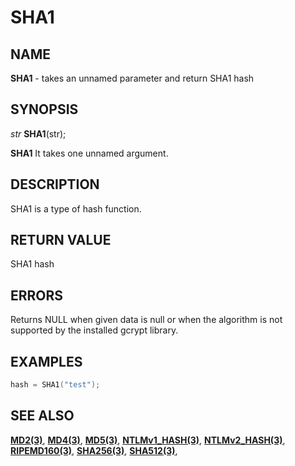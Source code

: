 # SHA1

## NAME

**SHA1** - takes an unnamed parameter and return SHA1 hash

## SYNOPSIS

*str* **SHA1**(str);

**SHA1** It takes one unnamed argument.

## DESCRIPTION

SHA1 is a type of hash function.


## RETURN VALUE

SHA1 hash

## ERRORS

Returns NULL when given data is null or when the algorithm is not supported by the installed gcrypt library.

## EXAMPLES

```cpp
hash = SHA1("test");
```

## SEE ALSO

**[MD2(3)](MD2.md)**,
**[MD4(3)](MD4.md)**,
**[MD5(3)](MD5.md)**,
**[NTLMv1_HASH(3)](NTLMv1_HASH.md)**,
**[NTLMv2_HASH(3)](NTLMv2_HASH.md)**,
**[RIPEMD160(3)](RIPEMD160.md)**,
**[SHA256(3)](SHA256.md)**,
**[SHA512(3)](SHA512.md)**,
